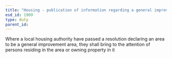 ```yaml
---
title: "Housing - publication of information regarding a general improvement area"
esd_id: 1909
type: duty
parent_id:  
---
```


Where a local housing authority have passed a resolution declaring an area to be a general improvement area, they shall bring to the attention of persons residing in the area or owning property in it


